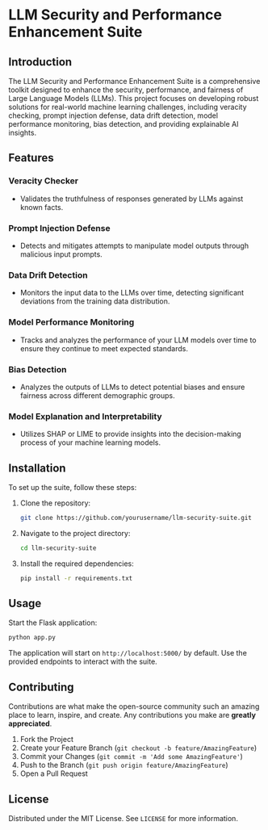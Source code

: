 # LLM Security and Performance Enhancement Suite

## Introduction
The LLM Security and Performance Enhancement Suite is a comprehensive toolkit designed to enhance the security, performance, and fairness of Large Language Models (LLMs). This project focuses on developing robust solutions for real-world machine learning challenges, including veracity checking, prompt injection defense, data drift detection, model performance monitoring, bias detection, and providing explainable AI insights.

## Features

### Veracity Checker
- Validates the truthfulness of responses generated by LLMs against known facts.

### Prompt Injection Defense
- Detects and mitigates attempts to manipulate model outputs through malicious input prompts.

### Data Drift Detection
- Monitors the input data to the LLMs over time, detecting significant deviations from the training data distribution.

### Model Performance Monitoring
- Tracks and analyzes the performance of your LLM models over time to ensure they continue to meet expected standards.

### Bias Detection
- Analyzes the outputs of LLMs to detect potential biases and ensure fairness across different demographic groups.

### Model Explanation and Interpretability
- Utilizes SHAP or LIME to provide insights into the decision-making process of your machine learning models.

## Installation

To set up the suite, follow these steps:

1. Clone the repository:
   ```sh
   git clone https://github.com/yourusername/llm-security-suite.git

2. Navigate to the project directory:
   ```sh
   cd llm-security-suite
   
3. Install the required dependencies:
   ```sh
   pip install -r requirements.txt

## Usage

Start the Flask application:
   ```sh
   python app.py
   ```


The application will start on `http://localhost:5000/` by default. Use the provided endpoints to interact with the suite.

## Contributing

Contributions are what make the open-source community such an amazing place to learn, inspire, and create. Any contributions you make are **greatly appreciated**.

1. Fork the Project
2. Create your Feature Branch (`git checkout -b feature/AmazingFeature`)
3. Commit your Changes (`git commit -m 'Add some AmazingFeature'`)
4. Push to the Branch (`git push origin feature/AmazingFeature`)
5. Open a Pull Request

## License

Distributed under the MIT License. See `LICENSE` for more information.



